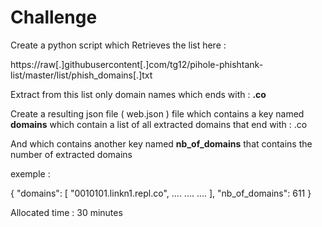 # Challenge

Create a python script which Retrieves the list here :

https://raw[.]githubusercontent[.]com/tg12/pihole-phishtank-list/master/list/phish_domains[.]txt

Extract from this list only domain names which ends with : **.co** 

Create a resulting json file ( web.json ) file which contains a key named **domains** which contain a list of all extracted domains that end with  : .co

And which contains another key named **nb_of_domains** that contains the number of extracted domains

exemple :

{
    "domains": [
        "0010101.linkn1.repl.co",
        ....
        ....
        ....
    ],
    "nb_of_domains": 611
}


Allocated time : 30 minutes
